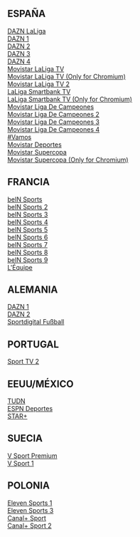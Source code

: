 ## ESPAÑA ##
[DAZN LaLiga](https://futbol-tv.online/eventos/?r=Ly9ibGV0Y2hlYW50YS5tYWtldXAvZW1iZWQvZXMvZGF6bmxhbGlnYS5waHA=)<br>
[DAZN 1](https://futbol-tv.online/eventos/?r=Ly9ncmVnb3JzYW1zYS5saWZlL2VtYmVkL2VzL2Rhem4xLnBocA==)<br>
[DAZN 2](https://futbol-tv.online/eventos/?r=Ly9ncmVnb3JzYW1zYS5saWZlL2VtYmVkL2VzL2Rhem4yLnBocA==)<br>
[DAZN 3](https://futbol-tv.online/eventos/?r=Ly9ncmVnb3JzYW1zYS5saWZlL2VtYmVkL2VzL2Rhem4zLnBocA==)<br>
[DAZN 4](https://futbol-tv.online/eventos/?r=Ly9ncmVnb3JzYW1zYS5saWZlL2VtYmVkL2VzL2Rhem40LnBocA==)<br>
[Movistar LaLiga TV](https://futbol-tv.online/eventos/?r=Ly9ncmVnb3JzYW1zYS5saWZlL2VtYmVkL2VzL21sYWxpZ2EucGhw)<br>
[Movistar LaLiga TV (Only for Chromium)](https://futbol-tv.online/eventos/?r=Y2hyb21lLWV4dGVuc2lvbjovL2xjaXBlbWJqZmttZWdncGloZHBkZ25qaWxkZ25pZmZsL3BsYXllci5odG1sI2h0dHBzOi8vbWxhbGlnYS1kYXNoLW1vdmlzdGFycGx1cy5lbWlzaW9uZG9mNi5jb20vZGFzaC9tbGFsaWdhLmlzbWwvbWFuaWZlc3QubXBkPyZjaz1leUl5TlRWbU9EYzVNVFUzTVRRMFkyVmhPVEl6T1dJell6Z3paR1ptTlRFNE1pSTZJbVZsTnprNE5HTmpOamxoTXpFMU1tTXpNVEkxT1daaFpURTJZbVk1Tm1NekluMD0=)<br>
[Movistar LaLiga TV 2](https://futbol-tv.online/eventos/?r=Ly9ncmVnb3JzYW1zYS5saWZlL2VtYmVkL2VzL21sYWxpZ2EyLnBocA==)<br>
[LaLiga Smartbank TV](https://futbol-tv.online/eventos/?r=Ly9ncmVnb3JzYW1zYS5saWZlL2VtYmVkL2VzL2xhbGlnYXNtYXJ0YmFua3R2LnBocA==)<br>
[LaLiga Smartbank TV (Only for Chromium)](https://futbol-tv.online/eventos/?r=Y2hyb21lLWV4dGVuc2lvbjovL2xjaXBlbWJqZmttZWdncGloZHBkZ25qaWxkZ25pZmZsL3BsYXllci5odG1sI2h0dHBzOi8vMnNlZ2Rpdi1kYXNoLW1vdmlzdGFycGx1cy5lbWlzaW9uZG9mNi5jb20vZGFzaC8yc2VnZGl2LmlzbWwvbWFuaWZlc3QubXBkPyZjaz1leUkxWXpGaFkyWmlOV1l5TmpBME1EQTJZVEpoT0RjelpUZzBZV0UwTm1Ga05TSTZJbU5rTVRKa056RXhNelZsTkRVek5qVmhaVE5oWlRFelpESTBObU5oTlRRd0luMD0=)<br>
[Movistar Liga De Campeones](https://futbol-tv.online/eventos/?r=Ly9ncmVnb3JzYW1zYS5saWZlL2VtYmVkL2VzL21saWdhZGVjYW1wZW9uZXMucGhw)<br>
[Movistar Liga De Campeones 2](https://futbol-tv.online/eventos/?r=Ly9ncmVnb3JzYW1zYS5saWZlL2VtYmVkL2VzL21saWdhZGVjYW1wZW9uZXMyLnBocA==)<br>
[Movistar Liga De Campeones 3](https://futbol-tv.online/eventos/?r=Ly9ncmVnb3JzYW1zYS5saWZlL2VtYmVkL2VzL21saWdhZGVjYW1wZW9uZXMzLnBocA==)<br>
[Movistar Liga De Campeones 4](https://futbol-tv.online/eventos/?r=Ly9ncmVnb3JzYW1zYS5saWZlL2VtYmVkL2VzL21saWdhZGVjYW1wZW9uZXM0LnBocA==)<br>
[#Vamos](https://futbol-tv.online/eventos/?r=Ly9ncmVnb3JzYW1zYS5saWZlL2VtYmVkL2VzL3ZhbW9zLnBocA==)<br>
[Movistar Deportes](https://futbol-tv.online/eventos/?r=Ly9ncmVnb3JzYW1zYS5saWZlL2VtYmVkL2VzL21kZXBvcnRlcy5waHA=)<br>
[Movistar Supercopa](https://futbol-tv.online/eventos/?r=Ly9ncmVnb3JzYW1zYS5saWZlL2VtYmVkL2VzL2dvbG11bmRpYWwucGhw)<br>
[Movistar Supercopa (Only for Chromium)](https://futbol-tv.online/eventos/?r=Y2hyb21lLWV4dGVuc2lvbjovL2xjaXBlbWJqZmttZWdncGloZHBkZ25qaWxkZ25pZmZsL3BsYXllci5odG1sI2h0dHBzOi8vMDFtdW5kaWFsLWRhc2gtbW92aXN0YXJwbHVzLmVtaXNpb25kb2Y2LmNvbS9kYXNoLzAxbXVuZGlhbC5pc21sL21hbmlmZXN0Lm1wZD8mY2s9ZXlKaFlUTTBaREF6WkRNNVptTTBOMlJqT1RSaVl6TTBOVGc1TWpoaFpHTTVNQ0k2SWpBMk9URTNPRE00TkdFeU5qZ3pPVFl4TUdFeVpqTmlOekpoWWprek5UQTRJbjA9)<br>

## FRANCIA ##
[beIN Sports](https://futbol-tv.online/eventos/?r=Ly9ncmVnb3JzYW1zYS5saWZlL2VtYmVkL2ZyL2JlaW4xLnBocA==)<br>
[beIN Sports 2](https://futbol-tv.online/eventos/?r=Ly9ncmVnb3JzYW1zYS5saWZlL2VtYmVkL2ZyL2JlaW4yLnBocA==)<br>
[beIN Sports 3](https://futbol-tv.online/eventos/?r=Ly9ncmVnb3JzYW1zYS5saWZlL2VtYmVkL2ZyL2JlaW4zLnBocA==)<br>
[beIN Sports 4](https://futbol-tv.online/eventos/?r=Ly9ncmVnb3JzYW1zYS5saWZlL2VtYmVkL2ZyL2JlaW5tYXg0LnBocA==)<br>
[beIN Sports 5](https://futbol-tv.online/eventos/?r=Ly9ncmVnb3JzYW1zYS5saWZlL2VtYmVkL2ZyL2JlaW5tYXg1LnBocA==)<br>
[beIN Sports 6](https://futbol-tv.online/eventos/?r=Ly9ncmVnb3JzYW1zYS5saWZlL2VtYmVkL2ZyL2JlaW5tYXg2LnBocA==)<br>
[beIN Sports 7](https://futbol-tv.online/eventos/?r=Ly9ncmVnb3JzYW1zYS5saWZlL2VtYmVkL2ZyL2JlaW5tYXg3LnBocA==)<br>
[beIN Sports 8](https://futbol-tv.online/eventos/?r=Ly9ncmVnb3JzYW1zYS5saWZlL2VtYmVkL2ZyL2JlaW5tYXg4LnBocA==)<br>
[beIN Sports 9](https://futbol-tv.online/eventos/?r=Ly9ncmVnb3JzYW1zYS5saWZlL2VtYmVkL2ZyL2JlaW5tYXg5LnBocA==)<br>
[L'Équipe](https://futbol-tv.online/eventos/?r=Ly9ncmVnb3JzYW1zYS5saWZlL2VtYmVkL2ZyL2xlcXVpcGUucGhw)<br>

## ALEMANIA ##
[DAZN 1](https://futbol-tv.online/eventos/?r=Ly8yODQ4NzQ4NzU4MjczODU3ODM3MTI4NzEyODctZHV0eWQyMjMyNTgzLnd2ZHItYXJjaGl2ZS5ndXJ1L2VtYmVkL2RlL2Rhem4xLnBocA==)<br>
[DAZN 2](https://futbol-tv.online/eventos/?r=Ly8yODQ4NzQ4NzU4MjczODU3ODM3MTI4NzEyODctZHV0eWQyMjMyNTgzLnd2ZHItYXJjaGl2ZS5ndXJ1L2VtYmVkL2RlL2Rhem4yLnBocA==)<br>
[Sportdigital Fußball](https://futbol-tv.online/eventos/?r=Ly9ibGV0Y2hlYW50YS5tYWtldXAvZW1iZWQvZGUvc3BvcnRkaWdpdGFsLnBocA==)<br>

## PORTUGAL ##
[Sport TV 2](https://futbol-tv.online/eventos/?r=aHR0cHM6Ly9zcG9ydHNlbWJlZC50by9jaGFubmVscy9wdC9zcG9ydHR2Mi5waHA)<br>

## EEUU/MÉXICO ##
[TUDN](https://futbol-tv.online/eventos/?r=Ly9tZWdhdGVsZXZpc2lvbmhkLmNvbS9lbWJlZC8/dXJsPUx5OXNhWFpsTVMxdmRIUXVhWHA2YVdkdkxuUjJMMjkxZEM5MUwyUmhjMmd2VkZWRVRpMUlSQzlrWldaaGRXeDBMbTF3WkE9PSZraWQ9TmpRd01UUXhZV05tTW1RM016QTBNalpsTUdJd01USTNOV0pqT1dVME1UST0maz1OMlV4WldObU56QTBZelk0TWpnd01tWTNOR1JrWkdFelpUWTRZelJqTXpnPSZsYW5nPTA=)<br>
[ESPN Deportes](https://futbol-tv.online/eventos/?r=Ly9ncmVnb3JzYW1zYS5saWZlL2VtYmVkL3VzL2VzcG5kZXBvcnRlcy5waHA=)<br>
[STAR+](https://futbol-tv.online/ver/star-plus)<br>

## SUECIA ##
[V Sport Premium](https://futbol-tv.online/eventos/?r=Ly9ibGV0Y2hlYW50YS5tYWtldXAvZW1iZWQvc2UvdnNwb3J0cHJlbWl1bS5waHA=)<br>
[V Sport 1](https://futbol-tv.online/eventos/?r=Ly9ibGV0Y2hlYW50YS5tYWtldXAvZW1iZWQvc2UvdnNwb3J0MS5waHA=)<br>

## POLONIA ##
[Eleven Sports 1](https://futbol-tv.online/eventos/?r=Ly9ibGV0Y2hlYW50YS5tYWtldXAvZW1iZWQvcGwvZWxldmVuLnBocA==)<br>
[Eleven Sports 3](https://futbol-tv.online/eventos/?r=Ly9ibGV0Y2hlYW50YS5tYWtldXAvZW1iZWQvcGwvZWxldmVuMy5waHA=)<br>
[Canal+ Sport](https://futbol-tv.online/eventos/?r=Ly9ibGV0Y2hlYW50YS5tYWtldXAvZW1iZWQvcGwvY2FuYWwrLnBocA==)<br>
[Canal+ Sport 2](https://futbol-tv.online/eventos/?r=Ly9ibGV0Y2hlYW50YS5tYWtldXAvZW1iZWQvcGwvY2FuYWwrMi5waHA=)<br>
